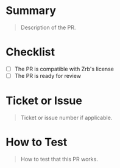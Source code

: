 # Summary

> Description of the PR.

# Checklist

- [ ] The PR is compatible with Zrb's license
- [ ] The PR is ready for review

# Ticket or Issue

> Ticket or issue number if applicable.

# How to Test

> How to test that this PR works.